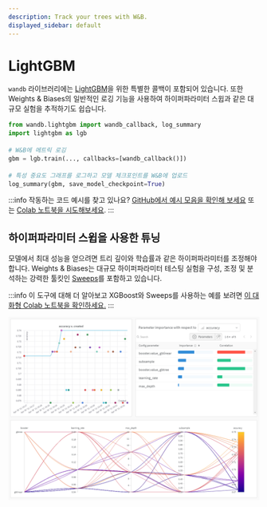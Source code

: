 ```yaml
---
description: Track your trees with W&B.
displayed_sidebar: default
---
```


# LightGBM

`wandb` 라이브러리에는 [LightGBM](https://lightgbm.readthedocs.io/en/latest/)을 위한 특별한 콜백이 포함되어 있습니다. 또한 Weights & Biases의 일반적인 로깅 기능을 사용하여 하이퍼파라미터 스윕과 같은 대규모 실험을 추적하기도 쉽습니다.

```python
from wandb.lightgbm import wandb_callback, log_summary
import lightgbm as lgb

# W&B에 메트릭 로깅
gbm = lgb.train(..., callbacks=[wandb_callback()])

# 특성 중요도 그래프를 로그하고 모델 체크포인트를 W&B에 업로드
log_summary(gbm, save_model_checkpoint=True)
```

:::info
작동하는 코드 예시를 찾고 있나요? [GitHub에서 예시 모음을 확인해 보세요](https://github.com/wandb/examples/tree/master/examples/boosting-algorithms) 또는 [Colab 노트북을 시도해보세요](https://colab.research.google.com/github/wandb/examples/blob/master/colabs/boosting/Simple\_LightGBM\_Integration.ipynb).
:::

## 하이퍼파라미터 스윕을 사용한 튜닝

모델에서 최대 성능을 얻으려면 트리 깊이와 학습률과 같은 하이퍼파라미터를 조정해야 합니다. Weights & Biases는 대규모 하이퍼파라미터 테스팅 실험을 구성, 조정 및 분석하는 강력한 툴킷인 [Sweeps](../sweeps/)를 포함하고 있습니다.

:::info
이 도구에 대해 더 알아보고 XGBoost와 Sweeps를 사용하는 예를 보려면 [이 대화형 Colab 노트북을 확인하세요.](http://wandb.me/xgb-sweeps-colab)
:::

![tl;dr: 이 분류 데이터세트에서는 트리가 선형 학습기보다 성능이 더 우수합니다.](/images/integrations/lightgbm_sweeps.png)